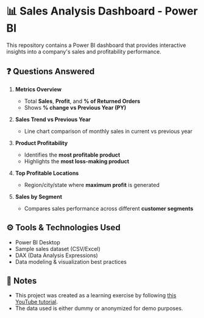 # 📊 Sales Analysis Dashboard - Power BI

This repository contains a Power BI dashboard that provides interactive insights into a company's sales and profitability performance.

## ❓ Questions Answered

1. **Metrics Overview**
   - Total **Sales**, **Profit**, and **% of Returned Orders**
   - Shows **% change vs Previous Year (PY)**

2. **Sales Trend vs Previous Year**
   - Line chart comparison of monthly sales in current vs previous year

3. **Product Profitability**
   - Identifies the **most profitable product**
   - Highlights the **most loss-making product**

4. **Top Profitable Locations**
   - Region/city/state where **maximum profit** is generated

5. **Sales by Segment**
   - Compares sales performance across different **customer segments**
  


## ⚙️ Tools & Technologies Used

- Power BI Desktop
- Sample sales dataset (CSV/Excel)
- DAX (Data Analysis Expressions)
- Data modeling & visualization best practices

## 📝 Notes

- This project was created as a learning exercise by following [this YouTube tutorial](https://www.youtube.com/watch?v=5se3nFK_dFo).
- The data used is either dummy or anonymized for demo purposes.
